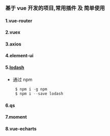 ### 基于 vue 开发的项目,常用插件 及 简单使用
#### 1.vue-router
#### 2.vuex
#### 3.axios
#### 4.element-ui
#### 5.[lodash](https://www.lodashjs.com/)
   + 通过 npm
     ```javascript
      $ npm i -g npm
      $ npm i --save lodash
     ```
#### 6.qs
#### 7.moment
#### 8.vue-echarts
